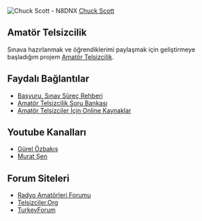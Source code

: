 ![Chuck Scott - N8DNX][cover]
[Chuck Scott](http://www.n8dnx.org/)


## Amatör Telsizcilik
Sınava hazırlanmak ve öğrendiklerimi paylaşmak için geliştirmeye başladığım projem [Amatör Telsizcilik](https://amatortelsizcilik.com/).

## Faydalı Bağlantılar
- [Başvuru, Sınav Süreç Rehberi][1]
- [Amatör Telsizcilik Soru Bankası][2]
- [Amatör Telsizciler İçin Online Kaynaklar][3]

## Youtube Kanalları
- [Gürel Özbakış][4]
- [Murat Şen][5]

## Forum Siteleri
- [Radyo Amatörleri Forumu][6]
- [Telsizciler.Org][7]
- [TurkeyForum][8]


[1]: https://ugurarici.com/2019/06/01/amator-telsizcilik-basvuru-sinav-surec-rehberi/
[2]: https://amatortelsizcilik.com/questions
[3]: http://www.ta1lsx.com/amator-telsizciler-icin-online-kaynaklar/
[4]: https://www.youtube.com/channel/UCwJ_TQTyNo0dk3q2yDyhS3w
[5]: https://www.youtube.com/channel/UCLqQ5u1b5Q-LFfcUCYiKd4Q
[6]: http://www.radyoamatorleri.com/index.php?action=forum
[7]: http://www.telsizciler.org/
[8]: http://www.turkeyforum.com/satforum/forumdisplay.php?f=11

[cover]: https://raw.githubusercontent.com/mustafagenc/amatortelsizcilik/master/public/images/radio.jpg "Chuck Scott - N8DNX"
